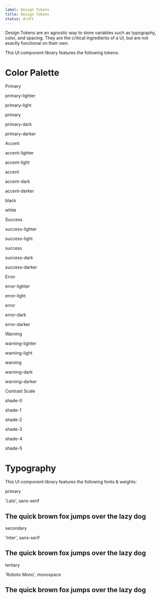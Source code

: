 ```yaml
---
label: Design Tokens
title: Design Tokens
status: draft
---
```


<p>Design Tokens are an agnostic way to store variables such as typography, color, and spacing. They are the critical ingredients of a UI, but are not exactly functional on their own.</p>

<p>This UI component library features the following tokens:</p>



<h1 class="padding-top-md">Color Palette</h1>
<div class="grid gap-lg">
  <div>
    <p class="margin-bottom-xs text-md">Primary</p>
    <div class="grid border border-2 border-contrast-lower">
      <div class="col">
        <div class="bg-primary-lighter height-xxl"></div>
      </div>
      <div class="col">
        <div class="bg-primary-light height-xxl"></div>
      </div>
      <div class="col">
        <div class="bg-primary height-xxl"></div>
      </div>
      <div class="col">
        <div class="bg-primary-dark height-xxl"></div>
      </div>
      <div class="col">
        <div class="bg-primary-darker height-xxl"></div>
      </div>
    </div>
    <div class="grid padding-top-xxs display@sm">
      <div class="col text-center">
        <p class="text-base style-guide__code padding-x-xxxs">
          primary-lighter
        </p>
      </div>
      <div class="col text-center">
        <p class="text-base style-guide__code padding-x-xxxs">
          primary-light
        </p>
      </div>
      <div class="col text-center">
        <p class="text-base style-guide__code padding-x-xxxs">
          primary
        </p>
      </div>
      <div class="col text-center">
        <p class="text-base style-guide__code padding-x-xxxs">
          primary-dark
        </p>
      </div>
      <div class="col text-center">
        <p class="text-base style-guide__code padding-x-xxxs">
          primary-darker
        </p>
      </div>
    </div>
  </div>
  <div>
    <p class="margin-bottom-xs text-md">Accent</p>
    <div class="grid border border-2 border-contrast-lower">
      <div class="col">
        <div class="bg-accent-lighter height-xxl"></div>
      </div>
      <div class="col">
        <div class="bg-accent-light height-xxl"></div>
      </div>
      <div class="col">
        <div class="bg-accent height-xxl"></div>
      </div>
      <div class="col">
        <div class="bg-accent-dark height-xxl"></div>
      </div>
      <div class="col">
        <div class="bg-accent-darker height-xxl"></div>
      </div>
    </div>
    <div class="grid padding-top-xxs display@sm">
      <div class="col text-center">
        <p class="text-base style-guide__code padding-x-xxxs">
          accent-lighter
        </p>
      </div>
      <div class="col text-center">
        <p class="text-base style-guide__code padding-x-xxxs">
          accent-light
        </p>
      </div>
      <div class="col text-center">
        <p class="text-base style-guide__code padding-x-xxxs">
          accent
        </p>
      </div>
      <div class="col text-center">
        <p class="text-base style-guide__code padding-x-xxxs">
          accent-dark
        </p>
      </div>
      <div class="col text-center">
        <p class="text-base style-guide__code padding-x-xxxs">
          accent-darker
        </p>
      </div>
    </div>
  </div>
  <div>
    <div class="grid padding-top-xxs">
      <div class="col">
        <div class="height-xxl bg-black border border-2 border-contrast-lower"></div>
        <div class="padding-top-xxs display@sm">
          <p class="text-center text-base style-guide__code padding-x-xxxs">
            black
          </p>
        </div>
      </div>
      <div class="col">
        <div class="height-xxl bg-white border border-2 border-contrast-lower"></div>
        <div class="padding-top-xxs display@sm">
          <p class="text-center text-base style-guide__code padding-x-xxxs">
            white
          </p>
        </div>
      </div>
    </div>
  </div>
  <div>
    <p class="margin-bottom-xs text-md">Success</p>
    <div class="grid border border-2 border-contrast-lower">
      <div class="col">
        <div class="bg-success-lighter height-xxl"></div>
      </div>
      <div class="col">
        <div class="bg-success-light height-xxl"></div>
      </div>
      <div class="col">
        <div class="bg-success height-xxl"></div>
      </div>
      <div class="col">
        <div class="bg-success-dark height-xxl"></div>
      </div>
      <div class="col">
        <div class="bg-success-darker height-xxl"></div>
      </div>
    </div>
    <div class="grid padding-top-xxs display@sm">
      <div class="col text-center">
        <p class="text-base style-guide__code padding-x-xxxs">
          success-lighter
        </p>
      </div>
      <div class="col text-center">
        <p class="text-base style-guide__code padding-x-xxxs">
          success-light
        </p>
      </div>
      <div class="col text-center">
        <p class="text-base style-guide__code padding-x-xxxs">
          success
        </p>
      </div>
      <div class="col text-center">
        <p class="text-base style-guide__code padding-x-xxxs">
          success-dark
        </p>
      </div>
      <div class="col text-center">
        <p class="text-base style-guide__code padding-x-xxxs">
          success-darker
        </p>
      </div>
    </div>
  </div>
  <div>
    <p class="margin-bottom-xs text-md">Error</p>
    <div class="grid border border-2 border-contrast-lower">
      <div class="col">
        <div class="bg-error-lighter height-xxl"></div>
      </div>
      <div class="col">
        <div class="bg-error-light height-xxl"></div>
      </div>
      <div class="col">
        <div class="bg-error height-xxl"></div>
      </div>
      <div class="col">
        <div class="bg-error-dark height-xxl"></div>
      </div>
      <div class="col">
        <div class="bg-error-darker height-xxl"></div>
      </div>
    </div>
    <div class="grid padding-top-xxs display@sm">
      <div class="col text-center">
        <p class="text-base style-guide__code padding-x-xxxs">
          error-lighter
        </p>
      </div>
      <div class="col text-center">
        <p class="text-base style-guide__code padding-x-xxxs">
          error-light
        </p>
      </div>
      <div class="col text-center">
        <p class="text-base style-guide__code padding-x-xxxs">
          error
        </p>
      </div>
      <div class="col text-center">
        <p class="text-base style-guide__code padding-x-xxxs">
          error-dark
        </p>
      </div>
      <div class="col text-center">
        <p class="text-base style-guide__code padding-x-xxxs">
          error-darker
        </p>
      </div>
    </div>
  </div>
  <div>
    <p class="margin-bottom-xs text-md">Warning</p>
    <div class="grid border border-2 border-contrast-lower">
      <div class="col">
        <div class="bg-warning-lighter height-xxl"></div>
      </div>
      <div class="col">
        <div class="bg-warning-light height-xxl"></div>
      </div>
      <div class="col">
        <div class="bg-warning height-xxl"></div>
      </div>
      <div class="col">
        <div class="bg-warning-dark height-xxl"></div>
      </div>
      <div class="col">
        <div class="bg-warning-darker height-xxl"></div>
      </div>
    </div>
    <div class="grid padding-top-xxs display@sm">
      <div class="col text-center">
        <p class="text-base style-guide__code padding-x-xxxs">
          warning-lighter
        </p>
      </div>
      <div class="col text-center">
        <p class="text-base style-guide__code padding-x-xxxs">
          warning-light
        </p>
      </div>
      <div class="col text-center">
        <p class="text-base style-guide__code padding-x-xxxs">
          warning
        </p>
      </div>
      <div class="col text-center">
        <p class="text-base style-guide__code padding-x-xxxs">
          warning-dark
        </p>
      </div>
      <div class="col text-center">
        <p class="text-base style-guide__code padding-x-xxxs">
          warning-darker
        </p>
      </div>
    </div>
  </div>
  <div>
    <p class="margin-bottom-xs text-md">Contrast Scale</p>
    <div class="grid border border-2 border-contrast-lower">
      <div class="col"><div class="bg height-xxl"></div></div>
      <div class="col">
        <div class="bg-contrast-lower height-xxl"></div>
      </div>
      <div class="col">
        <div class="bg-contrast-low height-xxl"></div>
      </div>
      <div class="col">
        <div class="bg-contrast-medium height-xxl"></div>
      </div>
      <div class="col">
        <div class="bg-contrast-high height-xxl"></div>
      </div>
      <div class="col">
        <div class="bg-contrast-higher height-xxl"></div>
      </div>
    </div>
    <div class="grid padding-top-xxs display@sm">
      <div class="col text-center">
        <p class="text-base style-guide__code padding-x-xxxs">
          shade-0
        </p>
      </div>
      <div class="col text-center">
        <p class="text-base style-guide__code padding-x-xxxs">
          shade-1
        </p>
      </div>
      <div class="col text-center">
        <p class="text-base style-guide__code padding-x-xxxs">
          shade-2
        </p>
      </div>
      <div class="col text-center">
        <p class="text-base style-guide__code padding-x-xxxs">
          shade-3
        </p>
      </div>
      <div class="col text-center">
        <p class="text-base style-guide__code padding-x-xxxs">
          shade-4
        </p>
      </div>
      <div class="col text-center">
        <p class="text-base style-guide__code padding-x-xxxs">
          shade-5
        </p>
      </div>
    </div>
  </div>
</div>

<h1 class="padding-top-md">Typography</h1>
<p>This UI component library features the following fonts & weights:</p>
<div>
  <div class="padding-y-sm border-top border-bottom border-contrast-lower">
    <div class="text-base margin-bottom-sm flex justify-between">
      <p class="style-guide__code">primary</p>
      <p class="color-contrast-medium margin-left-md">
        'Lato', sans-serif
      </p>
    </div>
    <h2 class="font-primary">
      The quick brown fox jumps over the lazy dog
    </h2>
  </div>
  <div class="padding-y-sm border-bottom border-contrast-lower">
    <div class="text-base margin-bottom-sm flex justify-between">
      <p class="style-guide__code">secondary</p>
      <p class="color-contrast-medium margin-left-md">
        'Inter', sans-serif
      </p>
    </div>
    <h2 class="font-secondary">
      The quick brown fox jumps over the lazy dog
    </h2>
  </div>
  <div class="padding-y-sm border-bottom border-contrast-lower">
    <div class="text-base margin-bottom-sm flex justify-between">
      <p class="style-guide__code">tertiary</p>
      <p class="color-contrast-medium margin-left-md">
        'Roboto Mono', monospace
      </p>
    </div>
    <h2 class="font-tertiary">
      The quick brown fox jumps over the lazy dog
    </h2>
  </div>
</div>


<!-- 
<h2>Iconography</h2>
<p>Detail any icon fonts or libraries used within this UI component library...</p>

<h2>Variables</h2>
<p>Detail any other variables and their values used within this UI component library...</p>
-->
